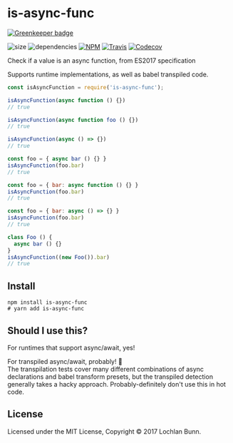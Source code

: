 # is-async-func

[![Greenkeeper badge](https://badges.greenkeeper.io/loklaan/is-async-func.svg)](https://greenkeeper.io/)

![size](https://img.shields.io/badge/size-282%20B-grey.svg)
![dependencies](https://img.shields.io/badge/dependencies-0-grey.svg)
[![NPM](https://img.shields.io/npm/v/is-async-func.svg)](https://npmjs.com/package/is-async-func)
[![Travis](https://img.shields.io/travis/loklaan/is-async-func.svg)](https://travis-ci.org/loklaan/is-async-func)
[![Codecov](https://img.shields.io/codecov/c/github/loklaan/is-async-func.svg)](https://codecov.io/gh/loklaan/is-async-func)

Check if a value is an async function, from ES2017 specification

Supports runtime implementations, as well as babel transpiled code.

```js
const isAsyncFunction = require('is-async-func');

isAsyncFunction(async function () {})
// true

isAsyncFunction(async function foo () {})
// true

isAsyncFunction(async () => {})
// true

const foo = { async bar () {} }
isAsyncFunction(foo.bar)
// true

const foo = { bar: async function () {} }
isAsyncFunction(foo.bar)
// true

const foo = { bar: async () => {} }
isAsyncFunction(foo.bar)
// true

class Foo () {
  async bar () {}
}
isAsyncFunction((new Foo()).bar)
// true
```

## Install

```shell
npm install is-async-func
# yarn add is-async-func
```

## Should I use this?

For runtimes that support async/await, yes!

For transpiled async/await, probably! :grimacing:  
The transpilation tests cover many different combinations of async declarations and babel transform presets, but the transpiled detection generally takes a hacky approach. Probably-definitely don't use this in hot code.

## License

Licensed under the MIT License, Copyright © 2017 Lochlan Bunn.